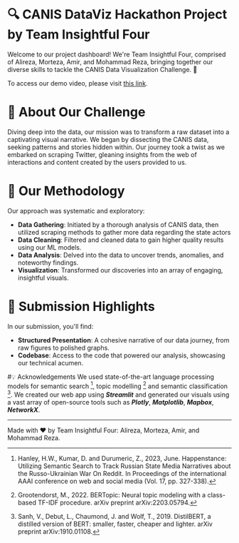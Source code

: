 # 🔍 CANIS DataViz Hackathon Project by Team Insightful Four
Welcome to our project dashboard! We're Team Insightful Four, comprised of Alireza, Morteza, Amir, and Mohammad Reza, bringing together our diverse skills to tackle the CANIS Data Visualization Challenge. 🚀

To access our demo video, please visit [this link](https://youtu.be/Fz6_80V-7c0). 

# 🎯 About Our Challenge
Diving deep into the data, our mission was to transform a raw dataset into a captivating visual narrative. We began by dissecting the CANIS data, seeking patterns and stories hidden within. Our journey took a twist as we embarked on scraping Twitter, gleaning insights from the web of interactions and content created by the users provided to us.

# 🔬 Our Methodology
Our approach was systematic and exploratory:
- **Data Gathering**: Initiated by a thorough analysis of CANIS data, then utilized scraping methods to gather more data regarding the state actors
- **Data Cleaning**: Filtered and cleaned data to gain higher quality results using our ML models.
- **Data Analysis**: Delved into the data to uncover trends, anomalies, and noteworthy findings.
- **Visualization**: Transformed our discoveries into an array of engaging, insightful visuals.


# 📑 Submission Highlights
In our submission, you'll find:
- **Structured Presentation**: A cohesive narrative of our data journey, from raw figures to polished graphs.
- **Codebase**: Access to the code that powered our analysis, showcasing our technical acumen.

#💡 Acknowledgements
We used state-of-the-art language processing models for semantic search [^1], topic modelling [^2] and semantic classification [^3]. We created our web app using **_Streamlit_** and generated our visuals using a vast array of open-source tools such as **_Plotly_**, **_Matplotlib_**, **_Mapbox_**, **_NetworkX_**.

[^1]: Hanley, H.W., Kumar, D. and Durumeric, Z., 2023, June. Happenstance: Utilizing Semantic Search to Track Russian State Media Narratives about the Russo-Ukrainian War On Reddit. In Proceedings of the international AAAI conference on web and social media (Vol. 17, pp. 327-338).
[^2]: Grootendorst, M., 2022. BERTopic: Neural topic modeling with a class-based TF-IDF procedure. arXiv preprint arXiv:2203.05794.
[^3]: Sanh, V., Debut, L., Chaumond, J. and Wolf, T., 2019. DistilBERT, a distilled version of BERT: smaller, faster, cheaper and lighter. arXiv preprint arXiv:1910.01108.

---
Made with ❤️ by Team Insightful Four: Alireza, Morteza, Amir, and Mohammad Reza.
